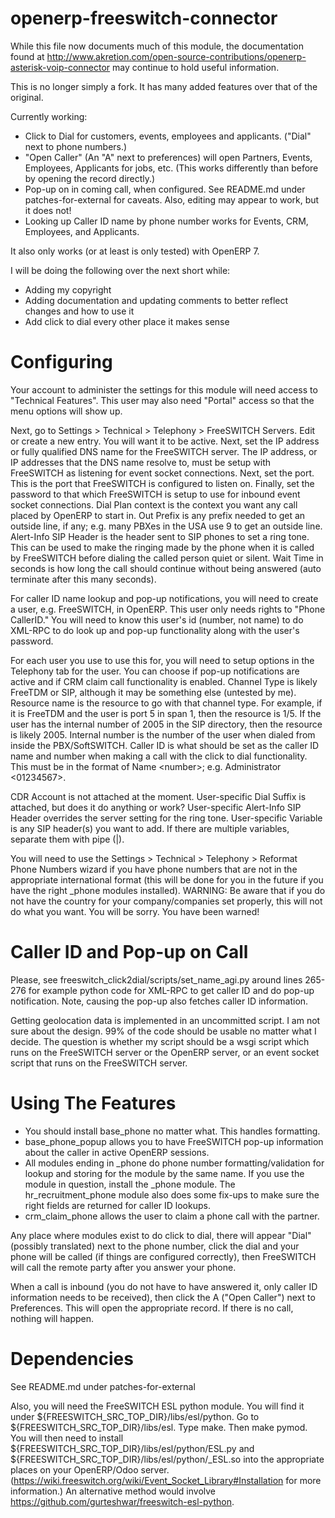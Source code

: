 openerp-freeswitch-connector
============================

While this file now documents much of this module, the documentation found at
http://www.akretion.com/open-source-contributions/openerp-asterisk-voip-connector
may continue to hold useful information.

This is no longer simply a fork. It has many added features over that of the
original.

Currently working:
 * Click to Dial for customers, events, employees and applicants. ("Dial" next
   to phone numbers.)
 * "Open Caller" (An "A" next to preferences) will open Partners, Events,
   Employees, Applicants for jobs, etc. (This works differently than before by
   opening the record directly.)
 * Pop-up on in coming call, when configured. See README.md under
   patches-for-external for caveats. Also, editing may appear to work, but it
   does not!
 * Looking up Caller ID name by phone number works for Events, CRM,
   Employees, and Applicants.

It also only works (or at least is only tested) with OpenERP 7.

I will be doing the following over the next short while:
* Adding my copyright
* Adding documentation and updating comments to better reflect changes and how
  to use it
* Add click to dial every other place it makes sense


Configuring
===========

Your account to administer the settings for this module will need access to "Technical Features". This user may also need "Portal" access so that the menu options will show up.

Next, go to Settings > Technical > Telephony > FreeSWITCH Servers. Edit or create a new entry. You will want it to be active. Next, set the IP address or fully qualified DNS name for the FreeSWITCH server. The IP address, or IP addresses that the DNS name resolve to, must be setup with FreeSWITCH as listening for event socket connections. Next, set the port. This is the port that FreeSWITCH is configured to listen on. Finally, set the password to that which FreeSWITCH is setup to use for inbound event socket connections. Dial Plan context is the context you want any call placed by OpenERP to start in. Out Prefix is any prefix needed to get an outside line, if any; e.g. many PBXes in the USA use 9 to get an outside line. Alert-Info SIP Header is the header sent to SIP phones to set a ring tone. This can be used to make the ringing made by the phone when it is called by FreeSWITCH before dialing the called person quiet or silent. Wait Time in seconds is how long the call should continue without being answered (auto terminate after this many seconds).

For caller ID name lookup and pop-up notifications, you will need to create a user, e.g. FreeSWITCH, in OpenERP. This user only needs rights to "Phone CallerID." You will need to know this user's id (number, not name) to do XML-RPC to do look up and pop-up functionality along with the user's password.

For each user you use to use this for, you will need to setup options in the Telephony tab for the user. You can choose if pop-up notifications are active and if CRM claim call functionality is enabled. Channel Type is likely FreeTDM or SIP, although it may be something else (untested by me). Resource name is the resource to go with that channel type. For example, if it is FreeTDM and the user is port 5 in span 1, then the resource is 1/5. If the user has the internal number of 2005 in the SIP directory, then the resource is likely 2005. Internal number is the number of the user when dialed from inside the PBX/SoftSWITCH. Caller ID is what should be set as the caller ID name and number when making a call with the click to dial functionality. This must be in the format of Name &lt;number&gt;; e.g. Administrator &lt;01234567&gt;.

CDR Account is not attached at the moment. User-specific Dial Suffix is attached, but does it do anything or work? User-specific Alert-Info SIP Header overrides the server setting for the ring tone. User-specific Variable is any SIP header(s) you want to add. If there are multiple variables, separate them with pipe (|).

You will need to use the Settings > Technical > Telephony > Reformat Phone Numbers wizard if you have phone numbers that are not in the appropriate international format (this will be done for you in the future if you have the right _phone modules installed). WARNING: Be aware that if you do not have the country for your company/companies set properly, this will not do what you want. You will be sorry. You have been warned!


Caller ID and Pop-up on Call
============================

Please, see freeswitch_click2dial/scripts/set_name_agi.py around lines 265-276
for example python code for XML-RPC to get caller ID and do pop-up
notification. Note, causing the pop-up also fetches caller ID information.

Getting geolocation data is implemented in an uncommitted script. I am not sure
about the design. 99% of the code should be usable no matter what I decide.
The question is whether my script should be a wsgi script which runs on the
FreeSWITCH server or the OpenERP server, or an event socket script that runs on
the FreeSWITCH server.


Using The Features
==================

* You should install base_phone no matter what. This handles formatting.
* base_phone_popup allows you to have FreeSWITCH pop-up information about the
  caller in active OpenERP sessions.
* All modules ending in _phone do phone number formatting/validation for lookup
  and storing for the module by the same name. If you use the module in
  question, install the _phone module. The hr_recruitment_phone module also
  does some fix-ups to make sure the right fields are returned for caller ID
  lookups.
* crm_claim_phone allows the user to claim a phone call with the partner.

Any place where modules exist to do click to dial, there will appear "Dial" (possibly translated) next to the phone number, click the dial and your phone will be called (if things are configured correctly), then FreeSWITCH will call the remote party after you answer your phone.

When a call is inbound (you do not have to have answered it, only caller ID information needs to be received), then click the A ("Open Caller") next to Preferences. This will open the appropriate record. If there is no call, nothing will happen.


Dependencies
============
See README.md under patches-for-external

Also, you will need the FreeSWITCH ESL python module. You will find it under ${FREESWITCH_SRC_TOP_DIR}/libs/esl/python. Go to ${FREESWITCH_SRC_TOP_DIR}/libs/esl. Type make. Then make pymod. You will then need to install ${FREESWITCH_SRC_TOP_DIR}/libs/esl/python/ESL.py and ${FREESWITCH_SRC_TOP_DIR}/libs/esl/python/_ESL.so into the appropriate places on your OpenERP/Odoo server. (https://wiki.freeswitch.org/wiki/Event_Socket_Library#Installation for more information.) An alternative method would involve https://github.com/gurteshwar/freeswitch-esl-python.
